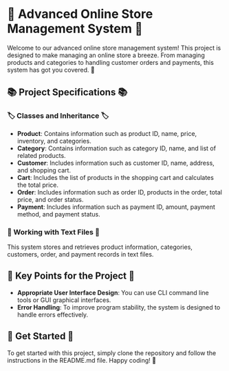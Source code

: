 # 🚀 Advanced Online Store Management System 🚀

Welcome to our advanced online store management system! This project is designed to make managing an online store a breeze. From managing products and categories to handling customer orders and payments, this system has got you covered. 🎉

## 📚 Project Specifications 📚

### 🏷️ Classes and Inheritance 🏷️

- **Product**: Contains information such as product ID, name, price, inventory, and categories.
- **Category**: Contains information such as category ID, name, and list of related products.
- **Customer**: Includes information such as customer ID, name, address, and shopping cart.
- **Cart**: Includes the list of products in the shopping cart and calculates the total price.
- **Order**: Includes information such as order ID, products in the order, total price, and order status.
- **Payment**: Includes information such as payment ID, amount, payment method, and payment status.

### 📝 Working with Text Files 📝

This system stores and retrieves product information, categories, customers, order, and payment records in text files.

## 🎯 Key Points for the Project 🎯

- **Appropriate User Interface Design**: You can use CLI command line tools or GUI graphical interfaces.
- **Error Handling**: To improve program stability, the system is designed to handle errors effectively.

## 🎉 Get Started 🎉

To get started with this project, simply clone the repository and follow the instructions in the README.md file. Happy coding! 🚀
